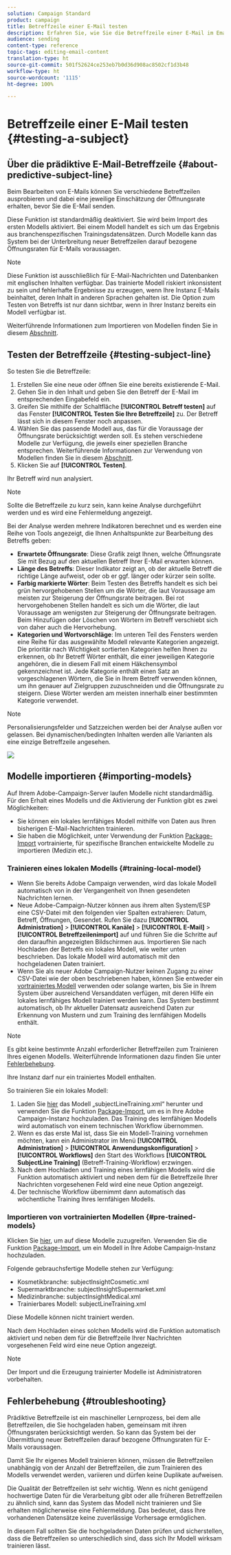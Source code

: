 ```yaml
---
solution: Campaign Standard
product: campaign
title: Betreffzeile einer E-Mail testen
description: Erfahren Sie, wie Sie die Betreffzeile einer E-Mail im Email Designer definieren.
audience: sending
content-type: reference
topic-tags: editing-email-content
translation-type: ht
source-git-commit: 501f52624ce253eb7b0d36d908ac8502cf1d3b48
workflow-type: ht
source-wordcount: '1115'
ht-degree: 100%

---
```


# Betreffzeile einer E-Mail testen {#testing-a-subject}


## Über die prädiktive E-Mail-Betreffzeile {#about-predictive-subject-line}

Beim Bearbeiten von E-Mails können Sie verschiedene Betreffzeilen ausprobieren und dabei eine jeweilige Einschätzung der Öffnungsrate erhalten, bevor Sie die E-Mail senden.

Diese Funktion ist standardmäßig deaktiviert. Sie wird beim Import des ersten Modells aktiviert. Bei einem Modell handelt es sich um das Ergebnis aus branchenspezifischen Trainingsdatensätzen. Durch Modelle kann das System bei der Unterbreitung neuer Betreffzeilen darauf bezogene Öffnungsraten für E-Mails voraussagen.

>[!NOTE]
>
>Diese Funktion ist ausschließlich für E-Mail-Nachrichten und Datenbanken mit englischen Inhalten verfügbar. Das trainierte Modell riskiert inkonsistent zu sein und fehlerhafte Ergebnisse zu erzeugen, wenn Ihre Instanz E-Mails beinhaltet, deren Inhalt in anderen Sprachen gehalten ist. Die Option zum Testen von Betreffs ist nur dann sichtbar, wenn in Ihrer Instanz bereits ein Modell verfügbar ist.

Weiterführende Informationen zum Importieren von Modellen finden Sie in diesem [Abschnitt](#importing-models).

## Testen der Betreffzeile {#testing-subject-line}

So testen Sie die Betreffzeile:

1. Erstellen Sie eine neue oder öffnen Sie eine bereits existierende E-Mail.
1. Gehen Sie in den Inhalt und geben Sie den Betreff der E-Mail im entsprechenden Eingabefeld ein.
1. Greifen Sie mithilfe der Schaltfläche **[!UICONTROL Betreff testen]** auf das Fenster **[!UICONTROL Testen Sie Ihre Betreffzeile]** zu. Der Betreff lässt sich in diesem Fenster noch anpassen.
1. Wählen Sie das passende Modell aus, das für die Voraussage der Öffnungsrate berücksichtigt werden soll. Es stehen verschiedene Modelle zur Verfügung, die jeweils einer speziellen Branche entsprechen. Weiterführende Informationen zur Verwendung von Modellen finden Sie in diesem [Abschnitt](#importing-models).
1. Klicken Sie auf **[!UICONTROL Testen]**.

Ihr Betreff wird nun analysiert.

>[!NOTE]
>
>Sollte die Betreffzeile zu kurz sein, kann keine Analyse durchgeführt werden und es wird eine Fehlermeldung angezeigt.

Bei der Analyse werden mehrere Indikatoren berechnet und es werden eine Reihe von Tools angezeigt, die Ihnen Anhaltspunkte zur Bearbeitung des Betreffs geben:

* **Erwartete Öffnungsrate**: Diese Grafik zeigt Ihnen, welche Öffnungsrate Sie mit Bezug auf den aktuellen Betreff Ihrer E-Mail erwarten können.
* **Länge des Betreffs**: Dieser Indikator zeigt an, ob der aktuelle Betreff die richtige Länge aufweist, oder ob er ggf. länger oder kürzer sein sollte.
* **Farbig markierte Wörter**: Beim Testen des Betreffs handelt es sich bei grün hervorgehobenen Stellen um die Wörter, die laut Voraussage am meisten zur Steigerung der Öffnungsrate beitragen. Bei rot hervorgehobenen Stellen handelt es sich um die Wörter, die laut Voraussage am wenigsten zur Steigerung der Öffnungsrate beitragen. Beim Hinzufügen oder Löschen von Wörtern im Betreff verschiebt sich von daher auch die Hervorhebung.
* **Kategorien und Wortvorschläge**: Im unteren Teil des Fensters werden eine Reihe für das ausgewählte Modell relevante Kategorien angezeigt. Die prioritär nach Wichtigkeit sortierten Kategorien helfen Ihnen zu erkennen, ob Ihr Betreff Wörter enthält, die einer jeweiligen Kategorie angehören, die in diesem Fall mit einem Häkchensymbol gekennzeichnet ist. Jede Kategorie enthält einen Satz an vorgeschlagenen Wörtern, die Sie in Ihrem Betreff verwenden können, um ihn genauer auf Zielgruppen zuzuschneiden und die Öffnungsrate zu steigern. Diese Wörter werden am meisten innerhalb einer bestimmten Kategorie verwendet.

>[!NOTE]
>
>Personalisierungsfelder und Satzzeichen werden bei der Analyse außen vor gelassen. Bei dynamischen/bedingten Inhalten werden alle Varianten als eine einzige Betreffzeile angesehen.

![](assets/predictive_subject_line_example.png)

## Modelle importieren       {#importing-models}

Auf Ihrem Adobe-Campaign-Server laufen Modelle nicht standardmäßig. Für den Erhalt eines Modells und die Aktivierung der Funktion gibt es zwei Möglichkeiten:

* Sie können ein lokales lernfähiges Modell mithilfe von Daten aus Ihren bisherigen E-Mail-Nachrichten trainieren.
* Sie haben die Möglichkeit, unter Verwendung der Funktion [Package-Import](../../automating/using/managing-packages.md) vortrainierte, für spezifische Branchen entwickelte Modelle zu importieren (Medizin etc.). 

### Trainieren eines lokalen Modells {#training-local-model}

* Wenn Sie bereits Adobe Campaign verwenden, wird das lokale Modell automatisch von in der Vergangenheit von Ihnen gesendeten Nachrichten lernen.
* Neue Adobe-Campaign-Nutzer können aus ihrem alten System/ESP eine CSV-Datei mit den folgenden vier Spalten extrahieren: Datum, Betreff, Öffnungen, Gesendet. Rufen Sie dazu **[!UICONTROL Administration]** > **[!UICONTROL Kanäle]** > **[!UICONTROL E-Mail]** > **[!UICONTROL Betreffzeilenimport]** auf und führen Sie die Schritte auf den daraufhin angezeigten Bildschirmen aus. Importieren Sie nach Hochladen der Betreffs ein lokales Modell, wie weiter unten beschrieben. Das lokale Modell wird automatisch mit den hochgeladenen Daten trainiert.
* Wenn Sie als neuer Adobe Campaign-Nutzer keinen Zugang zu einer CSV-Datei wie der oben beschriebenen haben, können Sie entweder ein [vortrainiertes Modell](#pre-trained-models) verwenden oder solange warten, bis Sie in Ihrem System über ausreichend Versanddaten verfügen, mit deren Hilfe ein lokales lernfähiges Modell trainiert werden kann. Das System bestimmt automatisch, ob Ihr aktueller Datensatz ausreichend Daten zur Erkennung von Mustern und zum Training des lernfähigen Modells enthält.

>[!NOTE]
>
>Es gibt keine bestimmte Anzahl erforderlicher Betreffzeilen zum Trainieren Ihres eigenen Modells. Weiterführende Informationen dazu finden Sie unter [Fehlerbehebung](#troubleshooting).
>
>Ihre Instanz darf nur ein trainiertes Modell enthalten.

So trainieren Sie ein lokales Modell:
1. Laden Sie [hier](https://experience.adobe.com/#/downloads/content/software-distribution/en/campaign.html) das Modell „subjectLineTraining.xml“ herunter und verwenden Sie die Funktion [Package-Import](../../automating/using/managing-packages.md), um es in Ihre Adobe Campaign-Instanz hochzuladen. Das Training des lernfähigen Modells wird automatisch von einem technischen Workflow übernommen.
1. Wenn es das erste Mal ist, dass Sie ein Modell-Training vornehmen möchten, kann ein Administrator im Menü **[!UICONTROL Administration]** > **[!UICONTROL Anwendungskonfiguration]** > **[!UICONTROL Workflows]** den Start des Workflows **[!UICONTROL SubjectLine Training]** (Betreff-Training-Workflow) erzwingen.
1. Nach dem Hochladen und Training eines lernfähigen Modells wird die Funktion automatisch aktiviert und neben dem für die Betreffzeile Ihrer Nachrichten vorgesehenen Feld wird eine neue Option angezeigt.
1. Der technische Workflow übernimmt dann automatisch das wöchentliche Training Ihres lernfähigen Modells.

### Importieren von vortrainierten Modellen {#pre-trained-models}

Klicken Sie [hier](https://experience.adobe.com/#/downloads/content/software-distribution/en/campaign.html), um auf diese Modelle zuzugreifen. Verwenden Sie die Funktion [Package-Import](../../automating/using/managing-packages.md), um ein Modell in Ihre Adobe Campaign-Instanz hochzuladen.

Folgende gebrauchsfertige Modelle stehen zur Verfügung:

* Kosmetikbranche: subjectInsightCosmetic.xml
* Supermarktbranche: subjectInsightSupermarket.xml
* Medizinbranche: subjectInsightMedical.xml
* Trainierbares Modell: subjectLineTraining.xml

Diese Modelle können nicht trainiert werden.

Nach dem Hochladen eines solchen Modells wird die Funktion automatisch aktiviert und neben dem für die Betreffzeile Ihrer Nachrichten vorgesehenen Feld wird eine neue Option angezeigt.

>[!NOTE]
>
>Der Import und die Erzeugung trainierter Modelle ist Administratoren vorbehalten.

## Fehlerbehebung {#troubleshooting}

Prädiktive Betreffzeile ist ein maschineller Lernprozess, bei dem alle Betreffzeilen, die Sie hochgeladen haben, gemeinsam mit ihren Öffnungsraten berücksichtigt werden. So kann das System bei der Übermittlung neuer Betreffzeilen darauf bezogene Öffnungsraten für E-Mails voraussagen.

Damit Sie Ihr eigenes Modell trainieren können, müssen die Betreffzeilen unabhängig von der Anzahl der Betreffzeilen, die zum Trainieren des Modells verwendet werden, variieren und dürfen keine Duplikate aufweisen.

Die Qualität der Betreffzeilen ist sehr wichtig. Wenn es nicht genügend hochwertige Daten für die Verarbeitung gibt oder alle früheren Betreffzeilen zu ähnlich sind, kann das System das Modell nicht trainieren und Sie erhalten möglicherweise eine Fehlermeldung. Das bedeutet, dass Ihre vorhandenen Datensätze keine zuverlässige Vorhersage ermöglichen.

In diesem Fall sollten Sie die hochgeladenen Daten prüfen und sicherstellen, dass die Betreffzeilen so unterschiedlich sind, dass sich Ihr Modell wirksam trainieren lässt.

<!--Some clients have reported this issue: I have had the subject line training workflow running for about a year now.  It has trained on 883 records and I am still seeing the message "The existing dataset is not enough to generate a model."  I do get an error in the workflow every time it runs "XML-110009 Unable to find the element 'runwf' of path '/' (document with schema 'serverConf')".

For this, campaign takes the subject line as training data and tries to come up with significant enough model to predict open rate with 95% confidence.

The 400 subject line number is mention with at least and is only indicative, model generation will also depend on quality of these lines.

It may happen that even 10k subject lines don't lead to model generation if they are too similar.

It means that it can be case that you don't have enough subject lines to generate the model and it is giving this error.

If you are getting an error/warning message, it means that your existing set of records is not enough for the predictive subject module to give a high confidence suggestion.

Adobe recommends reviewing the data you are uploading as the similarity of the subject lines might be the issue.-->
